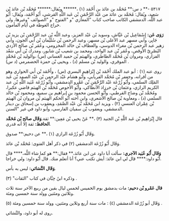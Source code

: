 ٥٣١٧ -** د س:** مُحَمَّد بن عائذ بن أَحْمَد (١) ،****** ويُقال:****** مُحَمَّد بْن عائذ بْن سَعِيد، ويُقال: مُحَمَّد بن عائذ من عَبْد الرَّحْمَنِ بْن عَبد اللَّهِ القرشي، أَبُو أَحْمَد، ويُقال: أَبُو عبد اللَّه، الدمشقي الكاتب صاحب كتاب "المغازي "و "الفتوح "و "الصوائف "وغيرها، ولي خراج الغوطة في أيام المأمون.

**رَوَى عَن:** إِسْمَاعِيل بْن عَيَّاش، وسويد بْن عَبْد العزيز، وعبد اللَّه بْن عبد الرَّحْمَنِ بْن يزيد بْن جَابِر، وأبي مسهر عبد الآعلى بْن مسهر، وعبد الرحمن بْن سُلَيْمان بْن أَبي الجون، وأبي زهير عبد الرحمن بْن مغراء الدوسي، والعطاف بْن خالد المخزومي، وعُمَر بْن صالح الأزدي البَصْرِيّ الأوقص، وعُمَر بْن عبد الواحد، ومحمد بن شعيب بْن شابور، ومدرك بْن أَبي سَعْد الفزاري، ومروان بْن مُحَمَّد الطاطري، والهيثم بْن حميد الغساني (س) ،والوليد بْن مُحَمَّدٍ الموقري، والوليد بْن مسلم (د) ، ويحيى بْن حمزة الحضمرمي (د س) .

روى عنه (١) : أبو عبد الملك أَحْمَد بْن إِبْرَاهِيم البسري (س) ، وأَحْمَد بْن أَبي الحواري وهو من أقرانه، وجعفر بْن مُحَمَّد الفريابي، وأَبُو هشام عَبْد الرحمن بْن عَبْد الصمد بْن عَبد المَلِك السلمي، وأَبُو زُرْعَة عَبْد الرَّحْمَنِ بْن عَمْرو الدمشقي، وأَبُو زُرْعَة عُبَيد اللَّهِ بْن عبد الكريم الرازي، وعثمان بْن خرزاذ الأنطاكي، وأَبُو الأَحوص مُحَمَّد بْن الهيثم قاضي عكبرا، ومُحَمَّد بْن وضاح القرطبي، وأَبُو الحسن محمود بن إبراهيم بن سميع، ومحمود بْن خالد السلمي (د) ، ومعاوية بْن صالح الأشعري، وابن أخته أَبُو الحكم الهيثم بْن مروان بْن الهيثم بْن عِمْران العنسي (٢) ، ويزيد ابن مُحَمَّد بْن عَبْد الصَّمَدِ، ويعقوب بن إسحاق بن دينار الدمشقي، ويعقوب بْن سفيان الفارسي، وأبو داود في غير "السنن.

قال إِبْرَاهِيم بْن عَبد اللَّهِ بْن الجنيد (٣) ،** عَنْ يحيى بْن مَعِين:** ثقة.**وَقَال صالح بْن مُحَمَّد الحافظ:** ثقة إلا أنه قدري.

وَقَال أَبُو زُرْعَة الرازي (١) ،** عن دحيم:** صدوق.

وَقَال أَبُو زُرْعَة الدمشقي (٢) في ذكر أهل الفتوى: مُحَمَّد بْن عائذ.

**وَقَال أَبُو عُبَيد الآجري:** سألت أبا داود عن ابن عائذ،** فقال:** هو كما شاء اللَّه،**** قال أَبُو داود:**** قال لي ابن عائذ: أيش تكتب عني؟ أنا أتعلم منك. قال أَبُو داود: ولي خراجا.

**وَقَال النَّسَائي:** ليس به بأس.

وذكره ابنُ حِبَّان في كتاب "الثقات" (٣) .

**قال عَمْرو بْن دحيم:** مات بدمشق يوم الخميس لخمس ليال بقين من ربيع الآخر سنة ثلاث وثلاثين ومئتين وولد سنة خمسين ومئة.

وَقَال أبو زُرْعَة الدمشقي (٤) : مات سنة أربع وثلاين ومئتين، وولد سنة خمسين ومئة (٥) .

روى له أبو داود، والنَّسَائي.